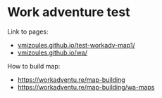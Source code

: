 # Work adventure test

Link to pages:

- [vmizoules.github.io/test-workadv-map1/](https://vmizoules.github.io/test-workadv-map1/)
- [vmizoules.github.io/wa/](https://vmizoules.github.io/wa/)

How to build map:

- https://workadventu.re/map-building
- https://workadventu.re/map-building/wa-maps
